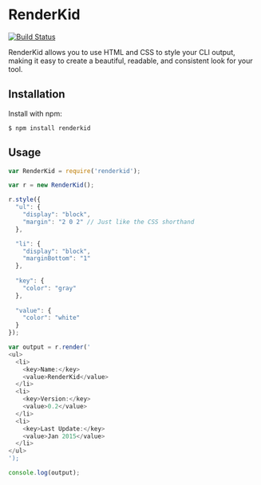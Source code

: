 # RenderKid
[![Build Status](https://secure.travis-ci.org/AriaMinaei/RenderKid.png)](http://travis-ci.org/AriaMinaei/RenderKid)

RenderKid allows you to use HTML and CSS to style your CLI output, making it easy to create a beautiful, readable, and consistent look for your tool.

## Installation

Install with npm:
```
$ npm install renderkid
```

## Usage

```javascript
var RenderKid = require('renderkid');

var r = new RenderKid();

r.style({
  "ul": {
    "display": "block",
    "margin": "2 0 2" // Just like the CSS shorthand
  },

  "li": {
    "display": "block",
    "marginBottom": "1"
  },
  
  "key": {
    "color": "gray"
  },
  
  "value": {
    "color": "white"
  }
});

var output = r.render('
<ul>
  <li>
    <key>Name:</key>
    <value>RenderKid</value>
  </li>
  <li>
    <key>Version:</key>
    <value>0.2</value>
  </li>
  <li>
    <key>Last Update:</key>
    <value>Jan 2015</value>
  </li>
</ul>
');

console.log(output);
```
